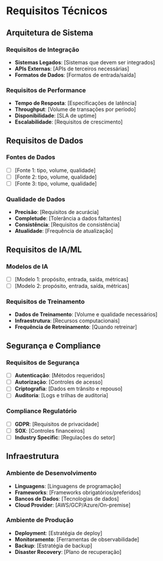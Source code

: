 # Requisitos Técnicos

## Arquitetura de Sistema

### Requisitos de Integração
- **Sistemas Legados**: [Sistemas que devem ser integrados]
- **APIs Externas**: [APIs de terceiros necessárias]
- **Formatos de Dados**: [Formatos de entrada/saída]

### Requisitos de Performance
- **Tempo de Resposta**: [Especificações de latência]
- **Throughput**: [Volume de transações por período]
- **Disponibilidade**: [SLA de uptime]
- **Escalabilidade**: [Requisitos de crescimento]

## Requisitos de Dados

### Fontes de Dados
- [ ] [Fonte 1: tipo, volume, qualidade]
- [ ] [Fonte 2: tipo, volume, qualidade]
- [ ] [Fonte 3: tipo, volume, qualidade]

### Qualidade de Dados
- **Precisão**: [Requisitos de acurácia]
- **Completude**: [Tolerância a dados faltantes]
- **Consistência**: [Requisitos de consistência]
- **Atualidade**: [Frequência de atualização]

## Requisitos de IA/ML

### Modelos de IA
- [ ] [Modelo 1: propósito, entrada, saída, métricas]
- [ ] [Modelo 2: propósito, entrada, saída, métricas]

### Requisitos de Treinamento
- **Dados de Treinamento**: [Volume e qualidade necessários]
- **Infraestrutura**: [Recursos computacionais]
- **Frequência de Retreinamento**: [Quando retreinar]

## Segurança e Compliance

### Requisitos de Segurança
- [ ] **Autenticação**: [Métodos requeridos]
- [ ] **Autorização**: [Controles de acesso]
- [ ] **Criptografia**: [Dados em trânsito e repouso]
- [ ] **Auditoria**: [Logs e trilhas de auditoria]

### Compliance Regulatório
- [ ] **GDPR**: [Requisitos de privacidade]
- [ ] **SOX**: [Controles financeiros]
- [ ] **Industry Specific**: [Regulações do setor]

## Infraestrutura

### Ambiente de Desenvolvimento
- **Linguagens**: [Linguagens de programação]
- **Frameworks**: [Frameworks obrigatórios/preferidos]
- **Bancos de Dados**: [Tecnologias de dados]
- **Cloud Provider**: [AWS/GCP/Azure/On-premise]

### Ambiente de Produção
- **Deployment**: [Estratégia de deploy]
- **Monitoramento**: [Ferramentas de observabilidade]
- **Backup**: [Estratégia de backup]
- **Disaster Recovery**: [Plano de recuperação]
